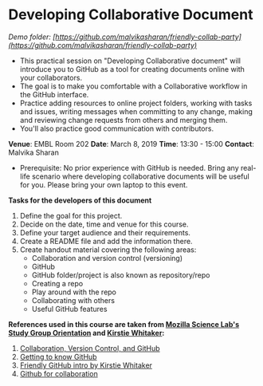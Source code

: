 # Developing Collaborative Document

*Demo folder: [https://github.com/malvikasharan/friendly-collab-party](https://github.com/malvikasharan/friendly-collab-party)*

- This practical session on "Developing Collaborative document" will introduce you to GitHub as a tool for creating documents online with your collaborators. 
- The goal is to make you comfortable with a Collaborative workflow in the GitHub interface. 
- Practice adding resources to online project folders, working with tasks and issues, writing messages when committing to any change, making and reviewing change requests from others and merging them. 
- You'll also practice good communication with contributors.

**Venue**: EMBL Room 202
**Date**: March 8, 2019
**Time**: 13:30 - 15:00
**Contact**: Malvika Sharan

- Prerequisite: No prior experience with GitHub is needed. Bring any real-life scenario where developing collaborative documents will be useful for you. Please bring your own laptop to this event.

**Tasks for the developers of this document**

1. Define the goal for this project.
1. Decide on the date, time and venue for this course.
1. Define your target audience and their requirements.
1. Create a README file and add the information there.
1. Create handout material covering the following areas:
    * Collaboration and version control (versioning)
    * GitHub
    * GitHub folder/project is also known as repository/repo
    * Creating a repo
    * Play around with the repo
    * Collaborating with others
    * Useful GitHub features


**References used in this course are taken from [Mozilla Science Lab's Study Group Orientation](https://mozillascience.github.io/study-group-orientation/) and [Kirstie Whitaker](https://github.com/KirstieJane/friendly-github-intro):**

1. [Collaboration, Version Control, and GitHub](https://mozillascience.github.io/study-group-orientation/3.1-collab-vers-github.html)
1. [Getting to know GitHub](https://mozillascience.github.io/study-group-orientation/3.2-know-github.html)
1. [Friendly GitHub intro by Kirstie Whitaker](https://kirstiejane.github.io/friendly-github-intro/)
1. [Github for collaboration](http://mozillascience.github.io/working-open-workshop/github_for_collaboration/)
